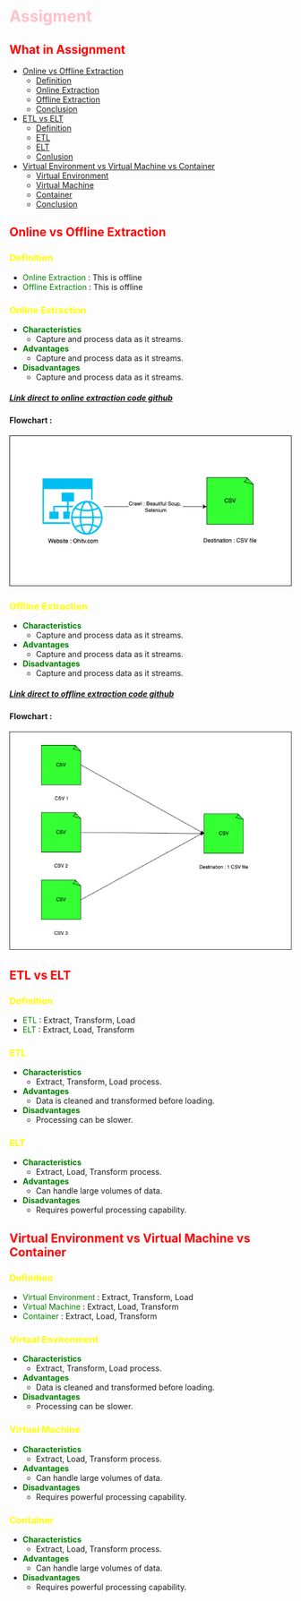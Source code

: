 # <span style="color:pink">Assigment</span>

## <span style="color:red">What in Assignment</span>

- [Online vs Offline Extraction](#online-vs-offline-extraction)
    - [Definition](#definition)
    - [Online Extraction](#online-extraction)
    - [Offline Extraction](#offline-extraction)
    - [Conclusion](#conclusion)
- [ETL vs ELT](#etl-vs-elt)
    - [Definition](#definition-1)
    - [ETL](#etl)
    - [ELT](#elt)
    - [Conlusion](#conclusion-1)
- [Virtual Environment vs Virtual Machine vs Container](#ve-vm-con)
    - [Virtual Environment](#ve)
    - [Virtual Machine](#vm)
    - [Container](#con)
    - [Conclusion](#conclusion-2)

## <span id = "online-vs-offline-extraction" style="color:red">Online vs Offline Extraction</span>
### <span id = "definition" style="color:yellow">Definition</span>
- <span style="color:green">Online Extraction</span> : This is offline
- <span style="color:green">Offline Extraction</span> : This is offline

### <span id = "online-extraction" style="color:yellow">Online Extraction</span>
- <span style="color:green">**Characteristics**</span>
    - Capture and process data as it streams.
- <span style="color:green">**Advantages**</span>
    - Capture and process data as it streams.
- <span style="color:green">**Disadvantages**</span>
    - Capture and process data as it streams.
##### [Link direct to online extraction code github](https://github.com/yourusername/yourrepository)
#### Flowchart :
![Flowchart](online_extraction.png)


### <span id = "offline-extraction" style="color:yellow">Offline Extraction</span>
- <span style="color:green">**Characteristics**</span>
    - Capture and process data as it streams.
- <span style="color:green">**Advantages**</span>
    - Capture and process data as it streams.
- <span style="color:green">**Disadvantages**</span>
    - Capture and process data as it streams.
##### [Link direct to offline extraction code github](https://github.com/yourusername/yourrepository)
#### Flowchart :
![Flowchart](offline_extraction.png)

## <span id = "etl-vs-elt" style="color:red">ETL vs ELT</span>
### <span id = "definition-1" style="color:yellow">Definition</span>
- <span style="color:green">ETL</span> : Extract, Transform, Load
- <span style="color:green">ELT</span> : Extract, Load, Transform

### <span id = "etl" style="color:yellow">ETL</span>
- <span style="color:green">**Characteristics**</span>
    - Extract, Transform, Load process.
- <span style="color:green">**Advantages**</span>
    - Data is cleaned and transformed before loading.
- <span style="color:green">**Disadvantages**</span>
    - Processing can be slower.

### <span id="elt" style="color:yellow">ELT</span>
- <span style="color:green">**Characteristics**</span>
    - Extract, Load, Transform process.
- <span style="color:green">**Advantages**</span>
    - Can handle large volumes of data.
- <span style="color:green">**Disadvantages**</span>
    - Requires powerful processing capability.

## <span id = "ve-vm-con" style="color:red">Virtual Environment vs Virtual Machine vs Container</span>
### <span id = "definition-1" style="color:yellow">Definition</span>
- <span style="color:green">Virtual Environment </span> : Extract, Transform, Load
- <span style="color:green">Virtual Machine</span> : Extract, Load, Transform
- <span style="color:green">Container</span> : Extract, Load, Transform

### <span id = "ve" style="color:yellow">Virtual Environment</span>
- <span style="color:green">**Characteristics**</span>
    - Extract, Transform, Load process.
- <span style="color:green">**Advantages**</span>
    - Data is cleaned and transformed before loading.
- <span style="color:green">**Disadvantages**</span>
    - Processing can be slower.

### <span id="vm" style="color:yellow">Virtual Machine</span>
- <span style="color:green">**Characteristics**</span>
    - Extract, Load, Transform process.
- <span style="color:green">**Advantages**</span>
    - Can handle large volumes of data.
- <span style="color:green">**Disadvantages**</span>
    - Requires powerful processing capability.

### <span id="con" style="color:yellow">Container</span>
- <span style="color:green">**Characteristics**</span>
    - Extract, Load, Transform process.
- <span style="color:green">**Advantages**</span>
    - Can handle large volumes of data.
- <span style="color:green">**Disadvantages**</span>
    - Requires powerful processing capability.
